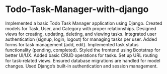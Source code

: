 # Todo-Task-Manager-with-django
Implemented a basic Todo Task Manager application using Django.
Created models for Task, User, and Category with proper relationships.
Designed views for creating, updating, deleting, and viewing tasks.
Integrated user authentication (signup, login, logout) for managing tasks per user.
Added forms for task management (add, edit).
Implemented task status functionality (pending, completed).
Styled the frontend using Bootstrap for better UI/UX.
Added basic CRUD operations for tasks.
Set up URL routing for task-related views.
Ensured database migrations are handled for model changes.
Used Django’s built-in authentication and session management.
